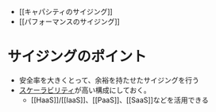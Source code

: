 - [[キャパシティのサイジング]]
- [[パフォーマンスのサイジング]]

# サイジングのポイント
- 安全率を大きくとって、余裕を持たせたサイジングを行う
- [スケーラビリティ](スケーラビリティ.md)が高い構成にしておく。
	- [[HaaS]]/[[IaaS]]、[[PaaS]]、[[SaaS]]などを活用できる
